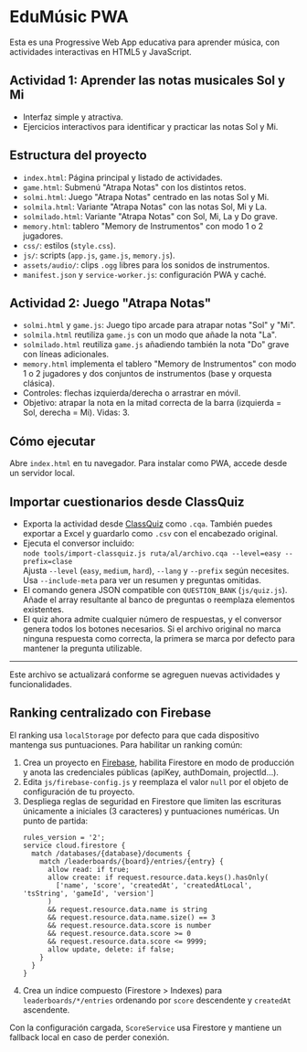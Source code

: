 # EduMúsic PWA

Esta es una Progressive Web App educativa para aprender música, con actividades interactivas en HTML5 y JavaScript.

## Actividad 1: Aprender las notas musicales Sol y Mi

- Interfaz simple y atractiva.
- Ejercicios interactivos para identificar y practicar las notas Sol y Mi.

## Estructura del proyecto
- `index.html`: Página principal y listado de actividades.
- `game.html`: Submenú "Atrapa Notas" con los distintos retos.
- `solmi.html`: Juego "Atrapa Notas" centrado en las notas Sol y Mi.
- `solmila.html`: Variante "Atrapa Notas" con las notas Sol, Mi y La.
- `solmilado.html`: Variante "Atrapa Notas" con Sol, Mi, La y Do grave.
- `memory.html`: tablero "Memory de Instrumentos" con modo 1 o 2 jugadores.
- `css/`: estilos (`style.css`).
- `js/`: scripts (`app.js`, `game.js`, `memory.js`).
- `assets/audio/`: clips `.ogg` libres para los sonidos de instrumentos.
- `manifest.json` y `service-worker.js`: configuración PWA y caché.

## Actividad 2: Juego "Atrapa Notas"
- `solmi.html` y `game.js`: Juego tipo arcade para atrapar notas "Sol" y "Mi".
- `solmila.html` reutiliza `game.js` con un modo que añade la nota "La".
- `solmilado.html` reutiliza `game.js` añadiendo también la nota "Do" grave con líneas adicionales.
- `memory.html` implementa el tablero "Memory de Instrumentos" con modo 1 o 2 jugadores y dos conjuntos de instrumentos (base y orquesta clásica).
- Controles: flechas izquierda/derecha o arrastrar en móvil.
- Objetivo: atrapar la nota en la mitad correcta de la barra (izquierda = Sol, derecha = Mi). Vidas: 3.

## Cómo ejecutar
Abre `index.html` en tu navegador. Para instalar como PWA, accede desde un servidor local.

## Importar cuestionarios desde ClassQuiz
- Exporta la actividad desde [ClassQuiz](https://classquiz.de) como `.cqa`. También puedes exportar a Excel y guardarlo como `.csv` con el encabezado original.
- Ejecuta el conversor incluido:  
  `node tools/import-classquiz.js ruta/al/archivo.cqa --level=easy --prefix=clase`  
  Ajusta `--level` (`easy`, `medium`, `hard`), `--lang` y `--prefix` según necesites. Usa `--include-meta` para ver un resumen y preguntas omitidas.
- El comando genera JSON compatible con `QUESTION_BANK` (`js/quiz.js`). Añade el array resultante al banco de preguntas o reemplaza elementos existentes.
- El quiz ahora admite cualquier número de respuestas, y el conversor genera todos los botones necesarios. Si el archivo original no marca ninguna respuesta como correcta, la primera se marca por defecto para mantener la pregunta utilizable.

---
Este archivo se actualizará conforme se agreguen nuevas actividades y funcionalidades.

## Ranking centralizado con Firebase
El ranking usa `localStorage` por defecto para que cada dispositivo mantenga sus puntuaciones. Para habilitar un ranking común:

1. Crea un proyecto en [Firebase](https://firebase.google.com/), habilita Firestore en modo de producción y anota las credenciales públicas (apiKey, authDomain, projectId…).
2. Edita `js/firebase-config.js` y reemplaza el valor `null` por el objeto de configuración de tu proyecto.
3. Despliega reglas de seguridad en Firestore que limiten las escrituras únicamente a iniciales (3 caracteres) y puntuaciones numéricas. Un punto de partida:
   ```
   rules_version = '2';
   service cloud.firestore {
     match /databases/{database}/documents {
       match /leaderboards/{board}/entries/{entry} {
         allow read: if true;
         allow create: if request.resource.data.keys().hasOnly(
           ['name', 'score', 'createdAt', 'createdAtLocal', 'tsString', 'gameId', 'version']
         )
         && request.resource.data.name is string
         && request.resource.data.name.size() == 3
         && request.resource.data.score is number
         && request.resource.data.score >= 0
         && request.resource.data.score <= 9999;
         allow update, delete: if false;
       }
     }
   }
   ```
4. Crea un índice compuesto (Firestore > Indexes) para `leaderboards/*/entries` ordenando por `score` descendente y `createdAt` ascendente.

Con la configuración cargada, `ScoreService` usa Firestore y mantiene un fallback local en caso de perder conexión.
